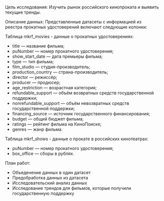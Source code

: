 Цель исследования:
Изучить рынок российского кинопроката и выявить текущие тренды.

Описание данных:
Представленные датасеты с информацией из реестра прокатных удостоверений включают следующие колонки:

Таблица mkrf_movies - данные о прокатных удостоверениях:
- title — название фильма;
- puNumber — номер прокатного удостоверения;
- show_start_date — дата премьеры фильма;
- type — тип фильма;
- film_studio — студия-производитель;
- production_country — страна-производитель;
- director — режиссёр;
- producer — продюсер;
- age_restriction — возрастная категория;
- refundable_support — объём возвратных средств государственной поддержки;
- nonrefundable_support — объём невозвратных средств государственной поддержки;
- financing_source — источник государственного финансирования;
- budget — общий бюджет фильма;
- ratings — рейтинг фильма на КиноПоиске;
- genres — жанр фильма.

Таблица mkrf_shows - данные о прокате в российских кинотеатрах:
- puNumber — номер прокатного удостоверения;
- box_office — сборы в рублях.

План работ:
- Объеденение данных в один датасет
- Предобработка данных из датасета 
- Исследовательский анализ данных
- Исследование трендов для фильмов, которые получили государственную поддержку
